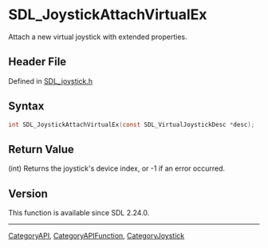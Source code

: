 # SDL_JoystickAttachVirtualEx

Attach a new virtual joystick with extended properties.

## Header File

Defined in [SDL_joystick.h](https://github.com/libsdl-org/SDL/blob/SDL2/include/SDL_joystick.h)

## Syntax

```c
int SDL_JoystickAttachVirtualEx(const SDL_VirtualJoystickDesc *desc);
```

## Return Value

(int) Returns the joystick's device index, or -1 if an error occurred.

## Version

This function is available since SDL 2.24.0.





----
[CategoryAPI](CategoryAPI), [CategoryAPIFunction](CategoryAPIFunction), [CategoryJoystick](CategoryJoystick)

